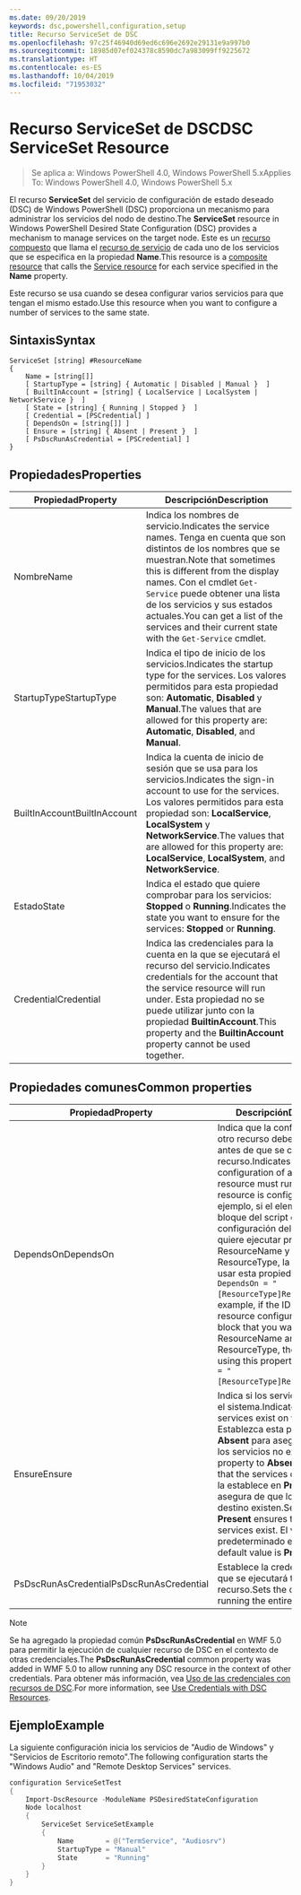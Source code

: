 ```yaml
---
ms.date: 09/20/2019
keywords: dsc,powershell,configuration,setup
title: Recurso ServiceSet de DSC
ms.openlocfilehash: 97c25f46940d69ed6c696e2692e29131e9a997b0
ms.sourcegitcommit: 18985d07ef024378c8590dc7a983099ff9225672
ms.translationtype: HT
ms.contentlocale: es-ES
ms.lasthandoff: 10/04/2019
ms.locfileid: "71953032"
---
```

# <a name="dsc-serviceset-resource"></a><span data-ttu-id="73945-103">Recurso ServiceSet de DSC</span><span class="sxs-lookup"><span data-stu-id="73945-103">DSC ServiceSet Resource</span></span>

> <span data-ttu-id="73945-104">Se aplica a: Windows PowerShell 4.0, Windows PowerShell 5.x</span><span class="sxs-lookup"><span data-stu-id="73945-104">Applies To: Windows PowerShell 4.0, Windows PowerShell 5.x</span></span>

<span data-ttu-id="73945-105">El recurso **ServiceSet** del servicio de configuración de estado deseado (DSC) de Windows PowerShell (DSC) proporciona un mecanismo para administrar los servicios del nodo de destino.</span><span class="sxs-lookup"><span data-stu-id="73945-105">The **ServiceSet** resource in Windows PowerShell Desired State Configuration (DSC) provides a mechanism to manage services on the target node.</span></span> <span data-ttu-id="73945-106">Este es un [recurso compuesto](../../../resources/authoringResourceComposite.md) que llama el [recurso de servicio](serviceResource.md) de cada uno de los servicios que se especifica en la propiedad **Name**.</span><span class="sxs-lookup"><span data-stu-id="73945-106">This resource is a [composite resource](../../../resources/authoringResourceComposite.md) that calls the [Service resource](serviceResource.md) for each service specified in the **Name** property.</span></span>

<span data-ttu-id="73945-107">Este recurso se usa cuando se desea configurar varios servicios para que tengan el mismo estado.</span><span class="sxs-lookup"><span data-stu-id="73945-107">Use this resource when you want to configure a number of services to the same state.</span></span>

## <a name="syntax"></a><span data-ttu-id="73945-108">Sintaxis</span><span class="sxs-lookup"><span data-stu-id="73945-108">Syntax</span></span>

```Syntax
ServiceSet [string] #ResourceName
{
    Name = [string[]]
    [ StartupType = [string] { Automatic | Disabled | Manual }  ]
    [ BuiltInAccount = [string] { LocalService | LocalSystem | NetworkService }  ]
    [ State = [string] { Running | Stopped }  ]
    [ Credential = [PSCredential] ]
    [ DependsOn = [string[]] ]
    [ Ensure = [string] { Absent | Present }  ]
    [ PsDscRunAsCredential = [PSCredential] ]
}
```

## <a name="properties"></a><span data-ttu-id="73945-109">Propiedades</span><span class="sxs-lookup"><span data-stu-id="73945-109">Properties</span></span>

|<span data-ttu-id="73945-110">Propiedad</span><span class="sxs-lookup"><span data-stu-id="73945-110">Property</span></span> |<span data-ttu-id="73945-111">Descripción</span><span class="sxs-lookup"><span data-stu-id="73945-111">Description</span></span> |
|---|---|
|<span data-ttu-id="73945-112">Nombre</span><span class="sxs-lookup"><span data-stu-id="73945-112">Name</span></span> |<span data-ttu-id="73945-113">Indica los nombres de servicio.</span><span class="sxs-lookup"><span data-stu-id="73945-113">Indicates the service names.</span></span> <span data-ttu-id="73945-114">Tenga en cuenta que son distintos de los nombres que se muestran.</span><span class="sxs-lookup"><span data-stu-id="73945-114">Note that sometimes this is different from the display names.</span></span> <span data-ttu-id="73945-115">Con el cmdlet `Get-Service` puede obtener una lista de los servicios y sus estados actuales.</span><span class="sxs-lookup"><span data-stu-id="73945-115">You can get a list of the services and their current state with the `Get-Service` cmdlet.</span></span> |
|<span data-ttu-id="73945-116">StartupType</span><span class="sxs-lookup"><span data-stu-id="73945-116">StartupType</span></span> |<span data-ttu-id="73945-117">Indica el tipo de inicio de los servicios.</span><span class="sxs-lookup"><span data-stu-id="73945-117">Indicates the startup type for the services.</span></span> <span data-ttu-id="73945-118">Los valores permitidos para esta propiedad son: **Automatic**, **Disabled** y **Manual**.</span><span class="sxs-lookup"><span data-stu-id="73945-118">The values that are allowed for this property are: **Automatic**, **Disabled**, and **Manual**.</span></span> |
|<span data-ttu-id="73945-119">BuiltInAccount</span><span class="sxs-lookup"><span data-stu-id="73945-119">BuiltInAccount</span></span> |<span data-ttu-id="73945-120">Indica la cuenta de inicio de sesión que se usa para los servicios.</span><span class="sxs-lookup"><span data-stu-id="73945-120">Indicates the sign-in account to use for the services.</span></span> <span data-ttu-id="73945-121">Los valores permitidos para esta propiedad son: **LocalService**, **LocalSystem** y **NetworkService**.</span><span class="sxs-lookup"><span data-stu-id="73945-121">The values that are allowed for this property are: **LocalService**, **LocalSystem**, and **NetworkService**.</span></span> |
|<span data-ttu-id="73945-122">Estado</span><span class="sxs-lookup"><span data-stu-id="73945-122">State</span></span> |<span data-ttu-id="73945-123">Indica el estado que quiere comprobar para los servicios: **Stopped** o **Running**.</span><span class="sxs-lookup"><span data-stu-id="73945-123">Indicates the state you want to ensure for the services: **Stopped** or **Running**.</span></span> |
|<span data-ttu-id="73945-124">Credential</span><span class="sxs-lookup"><span data-stu-id="73945-124">Credential</span></span> |<span data-ttu-id="73945-125">Indica las credenciales para la cuenta en la que se ejecutará el recurso del servicio.</span><span class="sxs-lookup"><span data-stu-id="73945-125">Indicates credentials for the account that the service resource will run under.</span></span> <span data-ttu-id="73945-126">Esta propiedad no se puede utilizar junto con la propiedad **BuiltinAccount**.</span><span class="sxs-lookup"><span data-stu-id="73945-126">This property and the **BuiltinAccount** property cannot be used together.</span></span> |

## <a name="common-properties"></a><span data-ttu-id="73945-127">Propiedades comunes</span><span class="sxs-lookup"><span data-stu-id="73945-127">Common properties</span></span>

|<span data-ttu-id="73945-128">Propiedad</span><span class="sxs-lookup"><span data-stu-id="73945-128">Property</span></span> |<span data-ttu-id="73945-129">Descripción</span><span class="sxs-lookup"><span data-stu-id="73945-129">Description</span></span> |
|---|---|
|<span data-ttu-id="73945-130">DependsOn</span><span class="sxs-lookup"><span data-stu-id="73945-130">DependsOn</span></span> |<span data-ttu-id="73945-131">Indica que la configuración de otro recurso debe ejecutarse antes de que se configure este recurso.</span><span class="sxs-lookup"><span data-stu-id="73945-131">Indicates that the configuration of another resource must run before this resource is configured.</span></span> <span data-ttu-id="73945-132">Por ejemplo, si el elemento ID del bloque del script de configuración del recurso que quiere ejecutar primero es ResourceName y su tipo es ResourceType, la sintaxis para usar esta propiedad es `DependsOn = "[ResourceType]ResourceName"`.</span><span class="sxs-lookup"><span data-stu-id="73945-132">For example, if the ID of the resource configuration script block that you want to run first is ResourceName and its type is ResourceType, the syntax for using this property is `DependsOn = "[ResourceType]ResourceName"`.</span></span> |
|<span data-ttu-id="73945-133">Ensure</span><span class="sxs-lookup"><span data-stu-id="73945-133">Ensure</span></span> |<span data-ttu-id="73945-134">Indica si los servicios existen en el sistema.</span><span class="sxs-lookup"><span data-stu-id="73945-134">Indicates whether the services exist on the system.</span></span> <span data-ttu-id="73945-135">Establezca esta propiedad en **Absent** para asegurarse de que los servicios no existen.</span><span class="sxs-lookup"><span data-stu-id="73945-135">Set this property to **Absent** to ensure that the services do not exist.</span></span> <span data-ttu-id="73945-136">Si la establece en **Present**, se asegura de que los servicios de destino existen.</span><span class="sxs-lookup"><span data-stu-id="73945-136">Setting it to **Present** ensures that target services exist.</span></span> <span data-ttu-id="73945-137">El valor predeterminado es **Present**.</span><span class="sxs-lookup"><span data-stu-id="73945-137">The default value is **Present**.</span></span> |
|<span data-ttu-id="73945-138">PsDscRunAsCredential</span><span class="sxs-lookup"><span data-stu-id="73945-138">PsDscRunAsCredential</span></span> |<span data-ttu-id="73945-139">Establece la credencial con la que se ejecutará todo el recurso.</span><span class="sxs-lookup"><span data-stu-id="73945-139">Sets the credential for running the entire resource as.</span></span> |

> [!NOTE]
> <span data-ttu-id="73945-140">Se ha agregado la propiedad común **PsDscRunAsCredential** en WMF 5.0 para permitir la ejecución de cualquier recurso de DSC en el contexto de otras credenciales.</span><span class="sxs-lookup"><span data-stu-id="73945-140">The **PsDscRunAsCredential** common property was added in WMF 5.0 to allow running any DSC resource in the context of other credentials.</span></span> <span data-ttu-id="73945-141">Para obtener más información, vea [Uso de las credenciales con recursos de DSC](../../../configurations/runasuser.md).</span><span class="sxs-lookup"><span data-stu-id="73945-141">For more information, see [Use Credentials with DSC Resources](../../../configurations/runasuser.md).</span></span>

## <a name="example"></a><span data-ttu-id="73945-142">Ejemplo</span><span class="sxs-lookup"><span data-stu-id="73945-142">Example</span></span>

<span data-ttu-id="73945-143">La siguiente configuración inicia los servicios de "Audio de Windows" y "Servicios de Escritorio remoto".</span><span class="sxs-lookup"><span data-stu-id="73945-143">The following configuration starts the "Windows Audio" and "Remote Desktop Services" services.</span></span>

```powershell
configuration ServiceSetTest
{
    Import-DscResource -ModuleName PSDesiredStateConfiguration
    Node localhost
    {
        ServiceSet ServiceSetExample
        {
            Name        = @("TermService", "Audiosrv")
            StartupType = "Manual"
            State       = "Running"
        }
    }
}
```